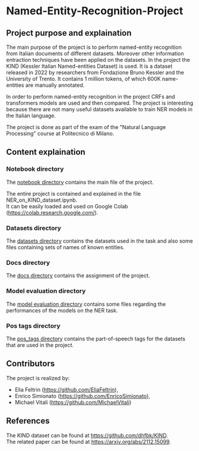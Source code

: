 # Named-Entity-Recognition-Project

## Project purpose and explaination
The main purpose of the project is to perform named-entity recognition from Italian documents of different datasets.
Moreover other information entraction techniques have been applied on the datasets.
In the project the KIND (Kessler Italian Named-entities Dataset) is used. It is a dataset released in 2022 by researchers from Fondazione Bruno Kessler and the University of Trento. It contains 1 million tokens, of which 600K name-entities are manually annotated.

In order to perform named-entity recognition in the project CRFs and transformers models are used and then compared. The project is interesting because there are not many useful datasets available to train NER models in the Italian language.

The project is done as part of the exam of the "Natural Language Processing" course at Politecnico di Milano.

## Content explaination
### Notebook directory
The [notebook directory](https://github.com/EnricoSimionato/Named-Entity-Recognition-Project/tree/master/notebook) contains the main file of the project.

The entire project is contained and explained in the file NER_on_KIND_dataset.ipynb. <br> It can be easily loaded and used on Google Colab (https://colab.research.google.com/).

### Datasets directory
The [datasets directory](https://github.com/EnricoSimionato/Named-Entity-Recognition-Project/tree/master/datasets) contains the datasets used in the task and also some files containing sets of names of known entities.
### Docs directory
The [docs directory](https://github.com/EnricoSimionato/Named-Entity-Recognition-Project/tree/master/docs) contains the assignment of the project.
### Model evaluation directory
The [model evaluation directory](https://github.com/EnricoSimionato/Named-Entity-Recognition-Project/tree/master/model%20evaluation) contains some files regarding the performances of the models on the NER task.
### Pos tags directory
The [pos_tags directory](https://github.com/EnricoSimionato/Named-Entity-Recognition-Project/tree/master/pos_tags) contains the part-of-speech tags for the datasets that are used in the project.

## Contributors
The project is realized by:
- Elia Feltrin (https://github.com/EliaFeltrin),
- Enrico Simionato (https://github.com/EnricoSimionato),
- Michael Vitali (https://github.com/MichaelVitali)

## References
The KIND dataset can be found at https://github.com/dhfbk/KIND. <br>
The related paper can be found at https://arxiv.org/abs/2112.15099.
